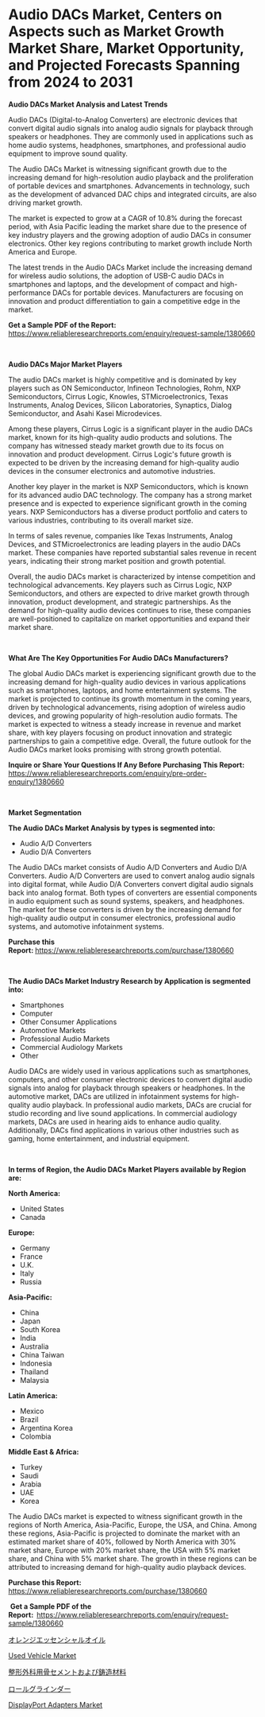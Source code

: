 <p><h1>Audio DACs Market, Centers on Aspects such as Market Growth Market Share, Market Opportunity, and Projected Forecasts Spanning from 2024 to 2031</h1></p><p><strong>Audio DACs Market Analysis and Latest Trends</strong></p>
<p><p>Audio DACs (Digital-to-Analog Converters) are electronic devices that convert digital audio signals into analog audio signals for playback through speakers or headphones. They are commonly used in applications such as home audio systems, headphones, smartphones, and professional audio equipment to improve sound quality.</p><p>The Audio DACs Market is witnessing significant growth due to the increasing demand for high-resolution audio playback and the proliferation of portable devices and smartphones. Advancements in technology, such as the development of advanced DAC chips and integrated circuits, are also driving market growth.</p><p>The market is expected to grow at a CAGR of 10.8% during the forecast period, with Asia Pacific leading the market share due to the presence of key industry players and the growing adoption of audio DACs in consumer electronics. Other key regions contributing to market growth include North America and Europe.</p><p>The latest trends in the Audio DACs Market include the increasing demand for wireless audio solutions, the adoption of USB-C audio DACs in smartphones and laptops, and the development of compact and high-performance DACs for portable devices. Manufacturers are focusing on innovation and product differentiation to gain a competitive edge in the market.</p></p>
<p><strong>Get a Sample PDF of the Report:&nbsp;</strong> <a href="https://www.reliableresearchreports.com/enquiry/request-sample/1380660">https://www.reliableresearchreports.com/enquiry/request-sample/1380660</a></p>
<p>&nbsp;</p>
<p><strong>Audio DACs Major Market Players</strong></p>
<p><p>The audio DACs market is highly competitive and is dominated by key players such as ON Semiconductor, Infineon Technologies, Rohm, NXP Semiconductors, Cirrus Logic, Knowles, STMicroelectronics, Texas Instruments, Analog Devices, Silicon Laboratories, Synaptics, Dialog Semiconductor, and Asahi Kasei Microdevices.</p><p>Among these players, Cirrus Logic is a significant player in the audio DACs market, known for its high-quality audio products and solutions. The company has witnessed steady market growth due to its focus on innovation and product development. Cirrus Logic's future growth is expected to be driven by the increasing demand for high-quality audio devices in the consumer electronics and automotive industries.</p><p>Another key player in the market is NXP Semiconductors, which is known for its advanced audio DAC technology. The company has a strong market presence and is expected to experience significant growth in the coming years. NXP Semiconductors has a diverse product portfolio and caters to various industries, contributing to its overall market size.</p><p>In terms of sales revenue, companies like Texas Instruments, Analog Devices, and STMicroelectronics are leading players in the audio DACs market. These companies have reported substantial sales revenue in recent years, indicating their strong market position and growth potential.</p><p>Overall, the audio DACs market is characterized by intense competition and technological advancements. Key players such as Cirrus Logic, NXP Semiconductors, and others are expected to drive market growth through innovation, product development, and strategic partnerships. As the demand for high-quality audio devices continues to rise, these companies are well-positioned to capitalize on market opportunities and expand their market share.</p></p>
<p>&nbsp;</p>
<p><strong>What Are The Key Opportunities For Audio DACs Manufacturers?</strong></p>
<p><p>The global Audio DACs market is experiencing significant growth due to the increasing demand for high-quality audio devices in various applications such as smartphones, laptops, and home entertainment systems. The market is projected to continue its growth momentum in the coming years, driven by technological advancements, rising adoption of wireless audio devices, and growing popularity of high-resolution audio formats. The market is expected to witness a steady increase in revenue and market share, with key players focusing on product innovation and strategic partnerships to gain a competitive edge. Overall, the future outlook for the Audio DACs market looks promising with strong growth potential.</p></p>
<p><strong>Inquire or Share Your Questions If Any Before Purchasing This Report:</strong> <a href="https://www.reliableresearchreports.com/enquiry/pre-order-enquiry/1380660">https://www.reliableresearchreports.com/enquiry/pre-order-enquiry/1380660</a></p>
<p>&nbsp;</p>
<p><strong>Market Segmentation</strong></p>
<p><strong>The Audio DACs Market Analysis by types is segmented into:</strong></p>
<p><ul><li>Audio A/D Converters</li><li>Audio D/A Converters</li></ul></p>
<p><p>The Audio DACs market consists of Audio A/D Converters and Audio D/A Converters. Audio A/D Converters are used to convert analog audio signals into digital format, while Audio D/A Converters convert digital audio signals back into analog format. Both types of converters are essential components in audio equipment such as sound systems, speakers, and headphones. The market for these converters is driven by the increasing demand for high-quality audio output in consumer electronics, professional audio systems, and automotive infotainment systems.</p></p>
<p><strong>Purchase this Report:&nbsp;</strong><a href="https://www.reliableresearchreports.com/purchase/1380660">https://www.reliableresearchreports.com/purchase/1380660</a></p>
<p>&nbsp;</p>
<p><strong>The Audio DACs Market Industry Research by Application is segmented into:</strong></p>
<p><ul><li>Smartphones</li><li>Computer</li><li>Other Consumer Applications</li><li>Automotive Markets</li><li>Professional Audio Markets</li><li>Commercial Audiology Markets</li><li>Other</li></ul></p>
<p><p>Audio DACs are widely used in various applications such as smartphones, computers, and other consumer electronic devices to convert digital audio signals into analog for playback through speakers or headphones. In the automotive market, DACs are utilized in infotainment systems for high-quality audio playback. In professional audio markets, DACs are crucial for studio recording and live sound applications. In commercial audiology markets, DACs are used in hearing aids to enhance audio quality. Additionally, DACs find applications in various other industries such as gaming, home entertainment, and industrial equipment.</p></p>
<p>&nbsp;</p>
<p><strong>In terms of Region, the Audio DACs Market Players available by Region are:</strong></p>
<p>
    <p> <strong> North America: </strong>
        <ul>
            <li>United States</li>
            <li>Canada</li>
        </ul>
        </p> 
    <p> <strong> Europe: </strong>
        <ul>
            <li>Germany</li>
            <li>France</li>
            <li>U.K.</li>
            <li>Italy</li>
            <li>Russia</li>
        </ul>
        </p> 
    <p> <strong> Asia-Pacific: </strong>
        <ul>
            <li>China</li>
            <li>Japan</li>
            <li>South Korea</li>
            <li>India</li>
            <li>Australia</li>
            <li>China Taiwan</li>
            <li>Indonesia</li>
            <li>Thailand</li>
            <li>Malaysia</li>
        </ul>
        </p> 
    <p> <strong> Latin America: </strong>
        <ul>
            <li>Mexico</li>
            <li>Brazil</li>
            <li>Argentina Korea</li>
            <li>Colombia</li>
        </ul>
        </p> 
    <p> <strong> Middle East & Africa: </strong>
        <ul>
            <li>Turkey</li>
            <li>Saudi</li>
            <li>Arabia</li>
            <li>UAE</li>
            <li>Korea</li>
        </ul>
    </p>
    </p>
<p><p>The Audio DACs market is expected to witness significant growth in the regions of North America, Asia-Pacific, Europe, the USA, and China. Among these regions, Asia-Pacific is projected to dominate the market with an estimated market share of 40%, followed by North America with 30% market share, Europe with 20% market share, the USA with 5% market share, and China with 5% market share. The growth in these regions can be attributed to increasing demand for high-quality audio playback devices.</p></p>
<p><strong>Purchase this Report: </strong><a href="https://www.reliableresearchreports.com/purchase/1380660">https://www.reliableresearchreports.com/purchase/1380660</a></p>
<p>&nbsp;<strong>Get a Sample PDF of the Report:&nbsp;&nbsp;</strong><a href="https://www.reliableresearchreports.com/enquiry/request-sample/1380660">https://www.reliableresearchreports.com/enquiry/request-sample/1380660</a></p>
<p><strong></strong></p>
<p><p><a href="https://github.com/pepo3k/Market-Research-Report-List-1/blob/main/647440011085.md">オレンジエッセンシャルオイル</a></p><p><a href="https://issuu.com/reportprime-2/docs/used-vehicle-market-size-2030.pptx">Used Vehicle Market</a></p><p><a href="https://github.com/nemesis2824/Market-Research-Report-List-1/blob/main/465604711086.md">整形外科用骨セメントおよび鋳造材料</a></p><p><a href="https://medium.com/@lenorakris2023/%E3%83%AD%E3%83%BC%E3%83%AB%E3%82%B0%E3%83%A9%E3%82%A4%E3%83%B3%E3%83%80%E3%83%BC%E5%B8%82%E5%A0%B4%E8%A6%8F%E6%A8%A1-%E5%B8%82%E5%A0%B4%E5%B1%95%E6%9C%9B%E3%81%A8%E5%B8%82%E5%A0%B4%E4%BA%88%E6%B8%AC-2024%E5%B9%B4%E3%81%8B%E3%82%892031%E5%B9%B4-502db8ec9416">ロールグラインダー</a></p><p><a href="https://github.com/nicholepatriciadoylenwnrjr0/Market-Research-Report-List-1/blob/main/displayport-adapters-market.md">DisplayPort Adapters Market</a></p></p>